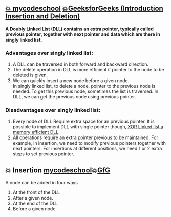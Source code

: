 ## [:boom: mycodeschool](https://www.youtube.com/watch?v=JdQeNxWCguQ&list=PL2_aWCzGMAwI3W_JlcBbtYTwiQSsOTa6P&index=12) [:boom:GeeksforGeeks (Introduction Insertion and Deletion)](https://www.geeksforgeeks.org/doubly-linked-list/)  
**A Doubly Linked List (DLL) contains an extra pointer, typically called previous pointer, together with next pointer and data which are there in singly linked list.**  
### Advantages over singly linked list:  
1) A DLL can be traversed in both forward and backward direction.  
2) The delete operation in DLL is more efficient if pointer to the node to be deleted is given.  
3) We can quickly insert a new node before a given node.  
In singly linked list, to delete a node, pointer to the previous node is needed. To get this previous node, sometimes the list is traversed. In DLL, we can get the previous node using previous pointer.  
### Disadvantages over singly linked list: 
1) Every node of DLL Require extra space for an previous pointer. It is possible to implement DLL with single pointer though, [XOR Linked list a memory efficient DLL](https://www.geeksforgeeks.org/xor-linked-list-a-memory-efficient-doubly-linked-list-set-1/).    
2) All operations require an extra pointer previous to be maintained. For example, in insertion, we need to modify previous pointers together with next pointers. For insertions at different positions, we need 1 or 2 extra steps to set previous pointer.    
## :boom: Insertion [mycodeschool](https://www.youtube.com/watch?v=VOQNf1VxU3Q&list=PL2_aWCzGMAwI3W_JlcBbtYTwiQSsOTa6P&index=13):boom:[GfG](https://www.geeksforgeeks.org/doubly-linked-list/)  
A node can be added in four ways  
1) At the front of the DLL  
2) After a given node.  
3) At the end of the DLL  
4) Before a given node.  
